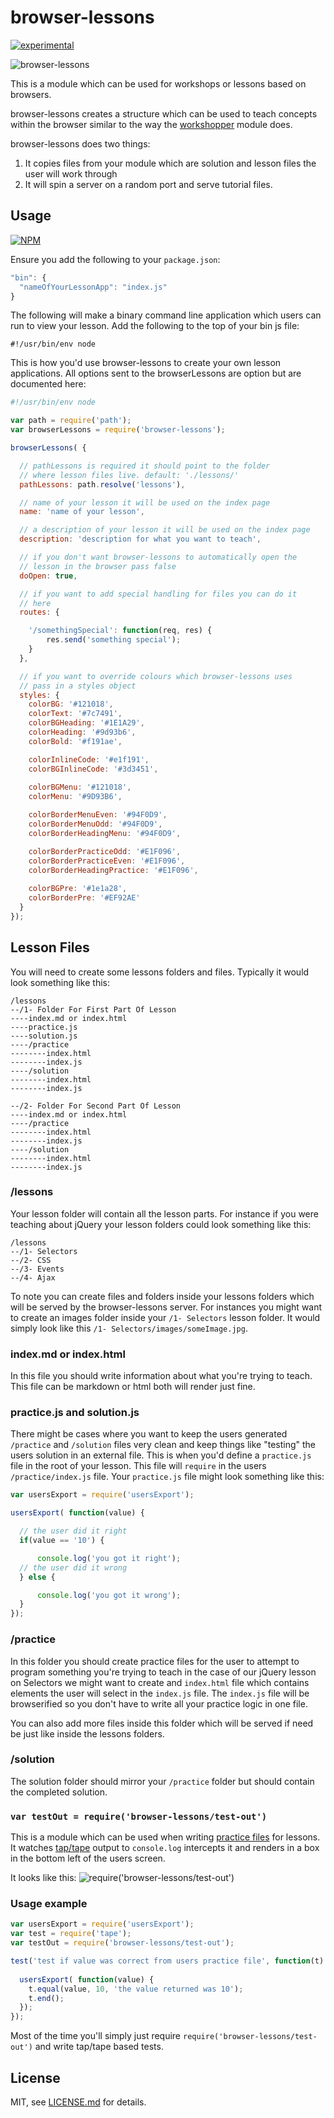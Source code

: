 # browser-lessons

[![experimental](http://badges.github.io/stability-badges/dist/experimental.svg)](http://github.com/badges/stability-badges)

![browser-lessons](images/darkScheme.jpg)

This is a module which can be used for workshops or lessons based on browsers.

browser-lessons creates a structure which can be used to teach concepts within the browser similar to the way the [workshopper](https://www.npmjs.com/package/workshopper) module does.

browser-lessons does two things:

1. It copies files from your module which are solution and lesson files the user will work through
2. It will spin a server on a random port and serve tutorial files.

## Usage

[![NPM](https://nodei.co/npm/browser-lessons.png)](https://www.npmjs.com/package/browser-lessons)

Ensure you add the following to your `package.json`:
```javascript
"bin": {
  "nameOfYourLessonApp": "index.js"
}
```

The following will make a binary command line application which users can run to view your lesson. Add the following to the top of your bin js file:
```
#!/usr/bin/env node
```

This is how you'd use browser-lessons to create your own lesson applications. All options sent to the browserLessons are option but are documented here:
```javascript
#!/usr/bin/env node

var path = require('path');
var browserLessons = require('browser-lessons');

browserLessons( {

  // pathLessons is required it should point to the folder
  // where lesson files live. default: './lessons/'
  pathLessons: path.resolve('lessons'),

  // name of your lesson it will be used on the index page
  name: 'name of your lesson',

  // a description of your lesson it will be used on the index page
  description: 'description for what you want to teach',

  // if you don't want browser-lessons to automatically open the
  // lesson in the browser pass false
  doOpen: true,

  // if you want to add special handling for files you can do it
  // here
  routes: {

    '/somethingSpecial': function(req, res) {
        res.send('something special');
    }
  },

  // if you want to override colours which browser-lessons uses
  // pass in a styles object
  styles: {
    colorBG: '#121018',
    colorText: '#7c7491',
    colorBGHeading: '#1E1A29',
    colorHeading: '#9d93b6',
    colorBold: '#f191ae',

    colorInlineCode: '#e1f191',
    colorBGInlineCode: '#3d3451',
    
    colorBGMenu: '#121018',
    colorMenu: '#9D93B6',

    colorBorderMenuEven: '#94F0D9',
    colorBorderMenuOdd: '#94F0D9',
    colorBorderHeadingMenu: '#94F0D9',

    colorBorderPracticeOdd: '#E1F096',
    colorBorderPracticeEven: '#E1F096',
    colorBorderHeadingPractice: '#E1F096',
    
    colorBGPre: '#1e1a28',
    colorBorderPre: '#EF92AE'
  }
});
```

## Lesson Files

You will need to create some lessons folders and files. Typically it would look something like this:
```
/lessons
--/1- Folder For First Part Of Lesson
----index.md or index.html
----practice.js
----solution.js
----/practice
--------index.html
--------index.js
----/solution
--------index.html
--------index.js

--/2- Folder For Second Part Of Lesson
----index.md or index.html
----/practice
--------index.html
--------index.js
----/solution
--------index.html
--------index.js
```

### /lessons

Your lesson folder will contain all the lesson parts. For instance if you were teaching about jQuery your lesson folders could look something like this:
```
/lessons
--/1- Selectors
--/2- CSS
--/3- Events
--/4- Ajax
```

To note you can create files and folders inside your lessons folders which will be served by the browser-lessons server. For instances you might want to create an images folder inside your `/1- Selectors` lesson folder. It would simply look like this `/1- Selectors/images/someImage.jpg`.


### index.md or index.html

In this file you should write information about what you're trying to teach. This file can be markdown or html both will render just fine.

### practice.js and solution.js

There might be cases where you want to keep the users generated `/practice` and `/solution` files very clean and keep things like "testing" the users solution in an external file. This is when you'd define a `practice.js` file in the root of your lesson. This file will `require` in the users `/practice/index.js` file. Your `practice.js` file might look something like this:

```javascript
var usersExport = require('usersExport');

usersExport( function(value) {

  // the user did it right
  if(value == '10') {

      console.log('you got it right');
  // the user did it wrong
  } else {

      console.log('you got it wrong');
  }
});
```


### /practice

In this folder you should create practice files for the user to attempt to program something you're trying to teach in the case of our jQuery lesson on Selectors we might want to create and `index.html` file which contains elements the user will select in the `index.js` file. The `index.js` file will be browserified so you don't have to write all your practice logic in one file.

You can also add more files inside this folder which will be served if need be just like inside the lessons folders.

### /solution

The solution folder should mirror your `/practice` folder but should contain the completed solution.


### `var testOut = require('browser-lessons/test-out')`

This is a module which can be used when writing [practice files](#practicejs-and-solutionjs) for lessons. It watches [tap/tape](https://www.npmjs.com/package/tape) output to `console.log` intercepts it and renders in a box in the bottom left of the users screen.

It looks like this:
![require('browser-lessons/test-out')](images/tapOut.jpg)

### Usage example
```javascript
var usersExport = require('usersExport');
var test = require('tape');
var testOut = require('browser-lessons/test-out');

test('test if value was correct from users practice file', function(t) {
  
  usersExport( function(value) {
    t.equal(value, 10, 'the value returned was 10');
    t.end();
  });  
});
```

Most of the time you'll simply just require `require('browser-lessons/test-out')` and write tap/tape based tests.

## License

MIT, see [LICENSE.md](http://github.com/Jam3/browser-lessons/blob/master/LICENSE.md) for details.
